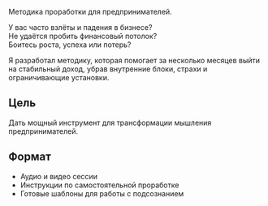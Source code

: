 
Методика проработки для предпринимателей.

У вас часто взлёты и падения в бизнесе?  
Не удаётся пробить финансовый потолок?  
Боитесь роста, успеха или потерь?

Я разработал методику, которая помогает за несколько месяцев выйти на стабильный доход, убрав внутренние блоки, страхи и ограничивающие установки.

## Цель

Дать мощный инструмент для трансформации мышления предпринимателей.

## Формат

- Аудио и видео сессии
- Инструкции по самостоятельной проработке
- Готовые шаблоны для работы с подсознанием
